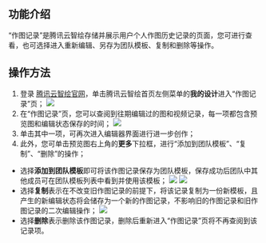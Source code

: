 ## 功能介绍
“作图记录”是腾讯云智绘存储并展示用户个人作图历史记录的页面，您可进行查看，也可选择进入重新编辑、另存为团队模板、复制和删除等操作。

## 操作方法
1. 登录 [腾讯云智绘官网](https://taishan.qq.com/)，单击腾讯云智绘首页左侧菜单的**我的设计**进入“作图记录”页；
![](https://qcloudimg.tencent-cloud.cn/raw/e41aab284031f3f003391dc71ebce8dd.png)
2. 在“作图记录”页，您可以查阅到往期编辑过的图和视频记录，每一项都包含预览图和编辑状态保存的时间；
![](https://qcloudimg.tencent-cloud.cn/raw/40875a7714f2b3f98db1339f95173fd0.png)
3. 单击其中一项，可再次进入编辑器界面进行进一步创作；
4. 此外，您可单击预览图右上角的**更多**下拉框，进行“添加到团队模板”、“复制”、“删除”的操作；
 - 选择**添加到团队模板**即可将该作图记录保存为团队模板，保存成功后团队中其他成员可在团队模板列表中看到并使用该模板；
![](https://main.qcloudimg.com/raw/c4f6e78e1956c251fa9e5612141ccd1b.png)
![](https://main.qcloudimg.com/raw/fab9115defe6f12257deafc0b7670332.png)
 - 选择**复制**表示在不改变旧作图记录的前提下，将该记录复制为一份新模板，且产生的新编辑状态将会储存为一个新的作图记录，不影响旧的作图记录和旧作图记录的二次编辑操作；
![](https://main.qcloudimg.com/raw/ea2db3fdcad8ecca4e3e4e753a306cb1.png)
 - 选择**删除**表示删除该作图记录，删除后重新进入“作图记录”页将不再查阅到该记录项。

